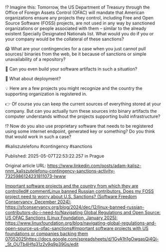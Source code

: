 ⁉️ Imagine this: Tomorrow, the US Department of Treasury through the Office of Foreign Assets Control (OFAC) will mandate that American organizations ensure any projects they control, including Free and Open Source Software (FOSS) projects, are not used in any way by sanctioned organizations or people associated with them – similar to the already existent Specially Designated Nationals list. What would you do if you or your company would be the collateral of these sanctions?


😱 What are your contingencies for a case when you just cannot pull sources/ binaries from the web, be it because of sanctions or simple unavailability of a repository?


🤔 Can you even build your software artifacts in such a situation?


🧐 What about deployment?


💡 Here are a few projects you might recognize and the country the supporting organization is registered in.


👉 Of course you can keep the current sources of everything stored at your company. But can you actually turn these sources into binary artifacts the computer understands without the projects supporting build infrastructure?


⁉️ Now do you also use proprietary software that needs to be registered using some internet endpoint, generated key or something? Do you think that would work in such a case?


#kaliszutelefonu #contingency #sanctions


Published: 2025-05-07T22:53:22.257 in Prague

Original article URL: https://www.linkedin.com/posts/adam-kalisz-nnm_kaliszutelefonu-contingency-sanctions-activity-7325986124231811073-Iwww

[Important software projects and the country from which they are controlled# commentLinux banned Russian contributors. Does my FOSS project need to worry about U.S. Sanctions? (Software Freedom Conservancy, December 2024): https://sfconservancy.org/blog/2024/dec/12/linux-banned-russian-contributors-do-i-need-to/Navigating Global Regulations and Open Source: US OFAC Sanctions (Linux Foundation, January 2025): https://www.linuxfoundation.org/blog/navigating-global-regulations-and-open-source-us-ofac-sanctions#Important software projects with US foundations or companies backing them 07052025https://docs.google.com/spreadsheets/d/1GyA1h1gOwgasQj4Qj-_St_OUTb4Hfq31z2v9q9p39Gs/edit](./media/software-projects-and-their-foundations.png)